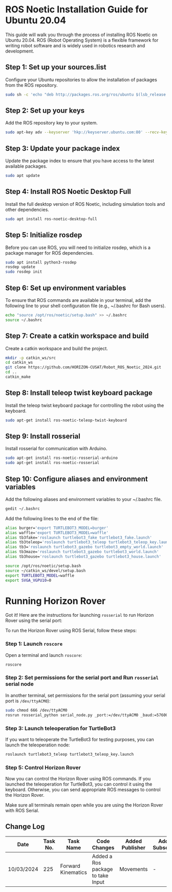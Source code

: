 
# ROS Noetic Installation Guide for Ubuntu 20.04

This guide will walk you through the process of installing ROS Noetic on Ubuntu 20.04. ROS (Robot Operating System) is a flexible framework for writing robot software and is widely used in robotics research and development.

## Step 1: Set up your sources.list

Configure your Ubuntu repositories to allow the installation of packages from the ROS repository.

```bash
sudo sh -c 'echo "deb http://packages.ros.org/ros/ubuntu $(lsb_release -sc) main" > /etc/apt/sources.list.d/ros-latest.list'
```

## Step 2: Set up your keys

Add the ROS repository key to your system.

```bash
sudo apt-key adv --keyserver 'hkp://keyserver.ubuntu.com:80' --recv-key C1CF6E31E6BADE8868B172B4F42ED6FBAB17C654
```

## Step 3: Update your package index

Update the package index to ensure that you have access to the latest available packages.

```bash
sudo apt update
```

## Step 4: Install ROS Noetic Desktop Full

Install the full desktop version of ROS Noetic, including simulation tools and other dependencies.

```bash
sudo apt install ros-noetic-desktop-full
```

## Step 5: Initialize rosdep

Before you can use ROS, you will need to initialize rosdep, which is a package manager for ROS dependencies.

```bash
sudo apt install python3-rosdep
rosdep update
sudo rosdep init
```

## Step 6: Set up environment variables

To ensure that ROS commands are available in your terminal, add the following line to your shell configuration file (e.g., ~/.bashrc for Bash users).

```bash
echo "source /opt/ros/noetic/setup.bash" >> ~/.bashrc
source ~/.bashrc
```

## Step 7: Create a catkin workspace and build

Create a catkin workspace and build the project.

```bash
mkdir -p catkin_ws/src
cd catkin_ws
git clone https://github.com/HORIZON-CUSAT/Robot_ROS_Noetic_2024.git
cd ..
catkin_make
```

## Step 8: Install teleop twist keyboard package

Install the teleop twist keyboard package for controlling the robot using the keyboard.

```bash
sudo apt-get install ros-noetic-teleop-twist-keyboard
```

## Step 9: Install rosserial

Install rosserial for communication with Arduino.

```bash
sudo apt-get install ros-noetic-rosserial-arduino
sudo apt-get install ros-noetic-rosserial
```

## Step 10: Configure aliases and environment variables

Add the following aliases and environment variables to your ~/.bashrc file.

```bash
gedit ~/.bashrc
```

Add the following lines to the end of the file:

```bash
alias burger='export TURTLEBOT3_MODEL=burger'
alias waffle='export TURTLEBOT3_MODEL=waffle'
alias tb3fake='roslaunch turtlebot3_fake turtlebot3_fake.launch'
alias tb3teleop='roslaunch turtlebot3_teleop turtlebot3_teleop_key.launch'
alias tb3='roslaunch turtlebot3_gazebo turtlebot3_empty_world.launch'
alias tb3maze='roslaunch turtlebot3_gazebo turtlebot3_world.launch'
alias tb3house='roslaunch turtlebot3_gazebo turtlebot3_house.launch'

source /opt/ros/noetic/setup.bash
source ~/catkin_ws/devel/setup.bash
export TURTLEBOT3_MODEL=waffle
export SVGA_VGPU10=0
```

# Running Horizon Rover
Got it! Here are the instructions for launching `rosserial` to run Horizon Rover using the serial port:

To run the Horizon Rover using ROS Serial, follow these steps:

### Step 1: Launch `roscore`

Open a terminal and launch `roscore`:

```bash
roscore
```

### Step 2: Set permissions for the serial port and Run `rosserial` serial node

In another terminal, set permissions for the serial port (assuming your serial port is `/dev/ttyACM0`):

```bash
sudo chmod 666 /dev/ttyACM0
rosrun rosserial_python serial_node.py _port:=/dev/ttyACM0 _baud:=57600
```

### Step 3: Launch teleoperation for TurtleBot3 

If you want to teleoperate the TurtleBot3 for testing purposes, you can launch the teleoperation node:

```bash
roslaunch turtlebot3_teleop turtlebot3_teleop_key.launch
```

### Step 5: Control Horizon Rover

Now you can control the Horizon Rover using ROS commands. If you launched the teleoperation for TurtleBot3, you can control it using the keyboard. Otherwise, you can send appropriate ROS messages to control the Horizon Rover.

Make sure all terminals remain open while you are using the Horizon Rover with ROS Serial.

## Change Log

| Date       | Task No. | Task Name           | Code Changes       | Added Publisher | Added Subscriber |
|------------|----------|---------------------|--------------------|-----------------|------------------|
| 10/03/2024 | 225      | Forward Kinematics  | Added a Ros package to take Input   | Movements               | -              |
